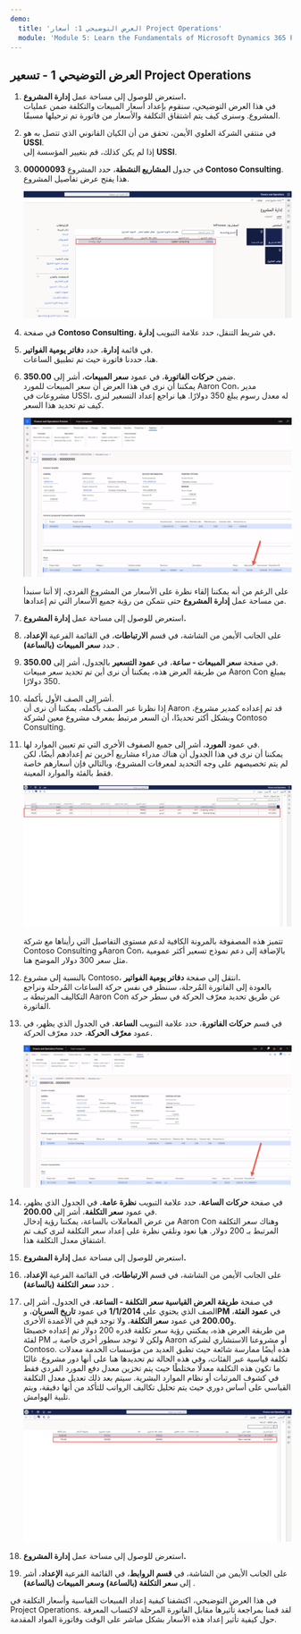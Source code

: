 ```yaml
---
demo:
  title: 'العرض التوضيحي 1: أسعار Project Operations'
  module: 'Module 5: Learn the Fundamentals of Microsoft Dynamics 365 Project Operations'
---
```


## <a name="demo-1---project-operations-pricing"></a>العرض التوضيحي 1 - تسعير Project Operations

1. استعرض للوصول إلى مساحة عمل **إدارة المشروع.**  
    في هذا العرض التوضيحي، سنقوم بإعداد أسعار المبيعات والتكلفة ضمن عمليات المشروع. وسنرى كيف يتم اشتقاق التكلفة والأسعار من فاتورة تم ترحيلها مسبقًا.

1. في منتقي الشركة العلوي الأيمن، تحقق من أن الكيان القانوني الذي تتصل به هو **USSI**.  
    إذا لم يكن كذلك، قم بتغيير المؤسسة إلى **USSI**.

1. في جدول **المشاريع النشطة**، حدد المشروع **00000093 Contoso Consulting**. هذا يفتح عرض تفاصيل المشروع.

    ![لقطة شاشة لمساحة عمل إدارة المشروع حال تمييز شركة Contoso Consulting في جدول المشاريع النشطة.](./media/projops_prices_1_selecting_contoso_consulting.png)

1. في صفحة **Contoso Consulting**، في شريط التنقل، حدد علامة التبويب **إدارة.**

1. في قائمة **إدارة**، حدد **دفاتر يومية الفواتير**.  
    هنا، حددنا فاتورة حيث تم تطبيق الساعات.

1. ضمن **حركات الفاتورة**، في عمود **سعر المبيعات**، أشر إلى **350.00**.  
    يمكننا أن نرى في هذا العرض أن سعر المبيعات للمورد Aaron Con، مدير مشروعات في USSI، له معدل رسوم يبلغ 350 دولارًا. هيا نراجع إعداد التسعير لنرى كيف تم تحديد هذا السعر.

    ![لقطة شاشة لدفتر يومية فواتير بقيمة 350 مميز في عمود سعر المبيعات.](./media/projops_prices_2_point_to_350.png)  

    على الرغم من أنه يمكننا إلقاء نظرة على الأسعار من المشروع الفردي، إلا أننا سنبدأ من مساحة عمل **إدارة المشروع** حتى نتمكن من رؤية جميع الأسعار التي تم إعدادها.

1. استعرض للوصول إلى مساحة عمل **إدارة المشروع.**

1. على الجانب الأيمن من الشاشة، في قسم **الارتباطات**، في القائمة الفرعية **الإعداد**، حدد **سعر المبيعات (بالساعة)** .

1. في صفحة **سعر المبيعات - ساعة**، في **عمود التسعير** بالجدول، أشر إلى **350.00**.  
من طريقة العرض هذه، يمكننا أن نرى أين تم تحديد سعر مبيعات Aaron Con بمبلغ 350 دولارًا.

1. أشر إلى الصف الأول بأكمله.  
    إذا نظرنا عبر الصف بأكمله، يمكننا أن نرى أن Aaron قد تم إعداده كمدير مشروع، وبشكل أكثر تحديدًا، أن السعر مرتبط بمعرف مشروع معين لشركة Contoso Consulting.

1. في عمود **المورد**، أشر إلى جميع الصفوف الأخرى التي تم تعيين الموارد لها.  
    يمكننا أن نرى في هذا الجدول أن هناك مدراء مشاريع آخرين تم إعدادهم أيضًا، لكن لم يتم تخصيصهم على وجه التحديد لمعرفات المشروع، وبالتالي فإن أسعارهم خاصة فقط بالفئة والموارد المعينة.

    ![لقطة شاشة لسعر المبيعات - صفحة الساعة مع تمييز جميع الصفوف مع الموارد المعينة في الجدول.](./media/projops_prices_3_resources_table.png)  

    تتميز هذه المصفوفة بالمرونة الكافية لدعم مستوى التفاصيل التي رأيناها مع شركة Contoso Consulting وAaron Con، بالإضافة إلى دعم نموذج تسعير أكثر عمومية مثل سعر 300 دولار الموضح هنا.

1. بالنسبة إلى مشروع Contoso، انتقل إلى صفحة **دفاتر يومية الفواتير.**  
    بالعودة إلى الفاتورة المُرحلة، سننظر في نفس حركة الساعات المُرحلة ونراجع التكاليف المرتبطة بـ Aaron Con عن طريق تحديد معرّف الحركة في سطر حركة الفاتورة.

1. في قسم **حركات الفاتورة**، حدد علامة التبويب **الساعة.** في الجدول الذي يظهر، في عمود **معرّف الحركة**، حدد معرّف الحركة.

    ![لقطة شاشة لصفحة دفتر يومية الفاتورة مع تمييز عمود معرف الحركة.](./media/projops_prices_4_select_a_transaction_id.png)

1. في صفحة **حركات الساعة**، حدد علامة التبويب **نظرة عامة.** في الجدول الذي يظهر، في عمود **سعر التكلفة**، أشر إلى **200.00**.  
    من عرض المعاملات بالساعة، يمكننا رؤية إدخال Aaron Con وهناك سعر التكلفة المرتبط بـ 200 دولار. هيا نعود ونلقي نظرة على إعداد سعر التكلفة لنرى كيف تم اشتقاق معدل التكلفة هذا.

1. استعرض للوصول إلى مساحة عمل **إدارة المشروع.**

1. على الجانب الأيمن من الشاشة، في قسم **الارتباطات**، في القائمة الفرعية **الإعداد**، حدد **سعر التكلفة (بالساعة)** .

1. في صفحة **طريقة العرض القياسية سعر التكلفة - الساعة**، في الجدول، أشر إلى الصف الذي يحتوي على **1/1/2014** في عمود **تاريخ السريان**، و**PM** في **عمود الفئة**، و**200.00** في عمود **سعر التكلفة**، ولا توجد قيم في الأعمدة الأخرى.  
    من طريقة العرض هذه، يمكنني رؤية سعر تكلفة قدره 200 دولار تم إعداده خصيصًا لفئة PM ولكن لا توجد سطور أخرى خاصة بـ Aaron أو مشروعنا الاستشاري لشركة Contoso. هذه أيضًا ممارسة شائعة حيث تطبق العديد من مؤسسات الخدمة معدلات تكلفة قياسية عبر الفئات، وفي هذه الحالة تم تحديدها هنا على أنها دور مشروع. غالبًا ما تكون هذه التكلفة معدلًا مختلطًا حيث يتم تخزين معدل دفع المورد الفردي فقط في كشوف المرتبات أو نظام الموارد البشرية. سيتم بعد ذلك تعديل معدل التكلفة القياسي على أساس دوري حيث يتم تحليل تكاليف الرواتب للتأكد من أنها دقيقة، ويتم تلبية الهوامش.

    ![لقطة شاشة لجدول سعر التكلفة - الساعة مع تمييز صف تسعير PM.](./media/projops_prices_5_cost_price_hour_table.png)

1. استعرض للوصول إلى مساحة عمل **إدارة المشروع.**

1. على الجانب الأيمن من الشاشة، في **قسم الروابط**، في القائمة الفرعية **الإعداد**، أشر إلى **سعر التكلفة (بالساعة)** **وسعر المبيعات (بالساعة)** .  

في هذا العرض التوضيحي، اكتشفنا كيفية إعداد المبيعات القياسية وأسعار التكلفة في Project Operations. لقد قمنا بمراجعة تأثيرها مقابل الفاتورة المرحلة لاكتساب المعرفة حول كيفية تأثير إعداد هذه الأسعار بشكل مباشر على الوقت وفاتورة المواد المقدمة.

